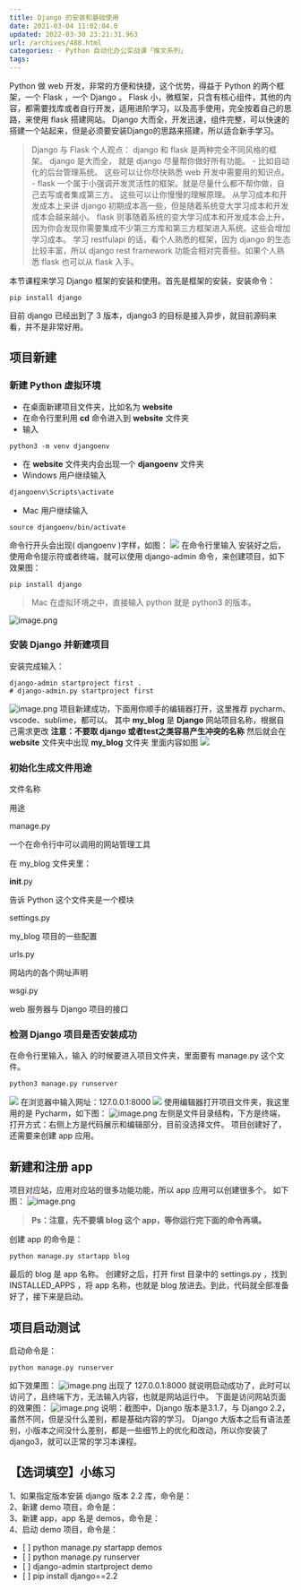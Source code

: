 ```yaml
---
title: Django 的安装和基础使用
date: 2021-03-04 11:02:04.0
updated: 2022-03-30 23:21:31.963
url: /archives/488.html
categories: - Python 自动化办公实战课「推文系列」
tags: 
---
```




Python 做 web 开发，非常的方便和快捷，这个优势，得益于 Python 的两个框架，一个 Flask ，一个 Django 。 Flask 小，微框架，只含有核心组件，其他的内容，都需要找库或者自行开发，适用进阶学习，以及高手使用，完全按着自己的思路，来使用 flask 搭建网站。 Django 大而全，开发迅速，组件完整，可以快速的搭建一个站起来，但是必须要安装Django的思路来搭建，所以适合新手学习。

> Django 与 Flask 个人观点： django 和 flask 是两种完全不同风格的框架。 django 是大而全， 就是 django 尽量帮你做好所有功能。 - 比如自动化的后台管理系统。 这些可以让你尽快熟悉 web 开发中需要用的知识点。 - flask 一个属于小强调开发灵活性的框架。就是尽量什么都不帮你做，自己去写或者集成第三方。 这些可以让你慢慢的理解原理。 从学习成本和开发成本上来讲 django 初期成本高一些，但是随着系统变大学习成本和开发成本会越来越小。 flask 则事随着系统的变大学习成本和开发成本会上升，因为你会发现你需要集成不少第三方库和第三方框架进入系统。这些会增加学习成本。 学习 restfulapi 的话，看个人熟悉的框架，因为 django 的生态比较丰富，所以 django rest framework 功能会相对完善些。如果个人熟悉 flask 也可以从 flask 入手。

本节课程来学习 Django 框架的安装和使用。首先是框架的安装，安装命令：

```markup
pip install django
```

目前 django 已经出到了 3 版本，django3 的目标是接入异步，就目前源码来看，并不是非常好用。

## 项目新建

### 新建 Python 虚拟环境

*   在桌面新建项目文件夹，比如名为 **website**
*   在命令行里利用 **cd** 命令进入到 **website** 文件夹
*   输入

```markup
python3 -m venv djangoenv
```

*   在 **website** 文件夹内会出现一个 **djangoenv** 文件夹
*   Windows 用户继续输入

```bash
djangoenv\Scripts\activate
```

*   Mac 用户继续输入

```basic
source djangoenv/bin/activate
```

命令行开头会出现( djangoenv )字样，如图： ![](https://img-blog.csdnimg.cn/img_convert/1377bf1ad89053a171ecb861aee2e986.png) 在命令行里输入 安装好之后，使用命令提示符或者终端，就可以使用 django-admin 命令，来创建项目，如下效果图：

```markup
pip install django
```

> Mac 在虚拟环境之中，直接输入 python 就是 python3 的版本。

![image.png](https://img-blog.csdnimg.cn/img_convert/a64ae2248339bbb0349cadb1e304f100.png)

### 安装 Django 并新建项目

安装完成输入：

```markup
django-admin startproject first .
# django-admin.py startproject first
```

![image.png](https://img-blog.csdnimg.cn/img_convert/a537e3c4a45d9b382d6100fc8fdba010.png) 项目新建成功，下面用你顺手的编辑器打开，这里推荐 pycharm、vscode、sublime，都可以。 其中 **my\_blog** 是 **Django** 网站项目名称，根据自己需求更改 **注意：不要取 django 或者test之类容易产生冲突的名称** 然后就会在 **website** 文件夹中出现 **my\_blog** 文件夹 里面内容如图 ![](https://img-blog.csdnimg.cn/img_convert/bd4ba1497fd503e38be04e57060930e9.png)

### 初始化生成文件用途

文件名称

用途

manage.py

一个在命令行中可以调用的网站管理工具

在 my\_blog 文件夹里：

**init**.py

告诉 Python 这个文件夹是一个模块

settings.py

my\_blog 项目的一些配置

urls.py

网站内的各个网址声明

wsgi.py

web 服务器与 Django 项目的接口

### 检测 Django 项目是否安装成功

在命令行里输入，输入 的时候要进入项目文件夹，里面要有 manage.py 这个文件。

```python
python3 manage.py runserver
```

![](https://img-blog.csdnimg.cn/img_convert/650f59a089afbe16cbf0d9100adec497.png) 在浏览器中输入网址：127.0.0.1:8000 ![](https://img-blog.csdnimg.cn/img_convert/6391e9473135610584a830283d94cd19.png) 使用编辑器打开项目文件夹，我这里用的是 Pycharm，如下图： ![image.png](https://img-blog.csdnimg.cn/img_convert/57300596b9775d1fcd7be81bb0a8a268.png) 左侧是文件目录结构，下方是终端，打开方式：右侧上方是代码展示和编辑部分，目前没选择文件。 项目创建好了，还需要来创建 app 应用。

## 新建和注册 app

项目对应站，应用对应站的很多功能功能，所以 app 应用可以创建很多个。 如下图： ![image.png](https://img-blog.csdnimg.cn/img_convert/0d2455a69afc98a43845e2218457eb07.png)

> **Ps：注意，先不要填 blog 这个 app，等你运行完下面的命令再填。**

创建 app 的命令是：

```markup
python manage.py startapp blog
```

最后的 blog 是 app 名称。 创建好之后，打开 first 目录中的 settings.py ，找到 INSTALLED\_APPS ，将 app 名称，也就是 blog 放进去。到此，代码就全部准备好了，接下来是启动。

## 项目启动测试

启动命令是：

```markup
python manage.py runserver
```

如下效果图： ![image.png](https://img-blog.csdnimg.cn/img_convert/6414dc0e6d648afecff5ffd60b1554e7.png) 出现了 127.0.0.1:8000 就说明启动成功了，此时可以访问了，且终端下方，无法输入内容，也就是网站运行中。 下面是访问网站页面的效果图： ![image.png](https://img-blog.csdnimg.cn/img_convert/4fb43731cb84492ddad54efaf3b109d7.png) 说明：截图中，Django 版本是3.1.7，与 Django 2.2，虽然不同，但是没什么差别，都是基础内容的学习。 Django 大版本之后有语法差别，小版本之间没什么差别，都是一些细节上的优化和改动，所以你安装了django3，就可以正常的学习本课程。

## 【选词填空】小练习

1、如果指定版本安装 django 版本 2.2 库，命令是：  
2、新建 demo 项目，命令是：  
3、新建 app，app 名是 demos，命令是：  
4、启动 demo 项目，命令是：

*   \[ \] python manage.py startapp demos
*   \[ \] python manage.py runserver
*   \[ \] django-admin startproject demo
*   \[ \] pip install django==2.2